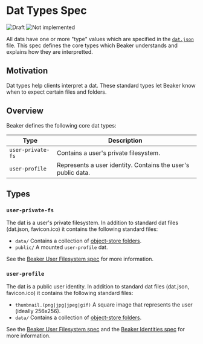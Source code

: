 # Dat Types Spec

![Draft](https://img.shields.io/badge/Draft-In%20progress-yellow.svg) ![Not implemented](https://img.shields.io/badge/Status-Not%20implemented-red.svg)

All dats have one or more "type" values which are specified in the [`dat.json`](https://github.com/datprotocol/dat.json) file. This spec defines the core types which Beaker understands and explains how they are interpretted.

## Motivation

Dat types help clients interpret a dat. These standard types let Beaker know when to expect certain files and folders.

## Overview

Beaker defines the following core dat types:

|Type|Description|
|-|-|
|`user-private-fs`|Contains a user's private filesystem.|
|`user-profile`|Represents a user identity. Contains the user's public data.|

## Types

### `user-private-fs`

The dat is a user's private filesystem. In addition to standard dat files (dat.json, favicon.ico) it contains the following standard files:

 - `data/` Contains a collection of [object-store folders](./object-store-folder.md).
 - `public/` A mounted `user-profile` dat.

See the [Beaker User Filesystem spec](./beaker-user-fs-spec) for more information.

### `user-profile`

The dat is a public user identity. In addition to standard dat files (dat.json, favicon.ico) it contains the following standard files:

 - `thumbnail.(png|jpg|jpeg|gif)` A square image that represents the user (ideally 256x256).
 - `data/` Contains a collection of [object-store folders](./object-store-folder.md).

See the [Beaker User Filesystem spec](./beaker-user-fs.md) and the [Beaker Identities spec](./beaker-identities.md) for more information.

